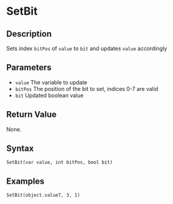 # SetBit

## Description
Sets index `bitPos` of `value` to `bit` and updates `value` accordingly

## Parameters
- `value`
The variable to update
- `bitPos`
The position of the bit to set, indices 0-7 are valid
- `bit`
Updated boolean value

## Return Value
None.

## Syntax
```
SetBit(var value, int bitPos, bool bit)
```

## Examples
```
SetBit(object.value7, 3, 1)
```
